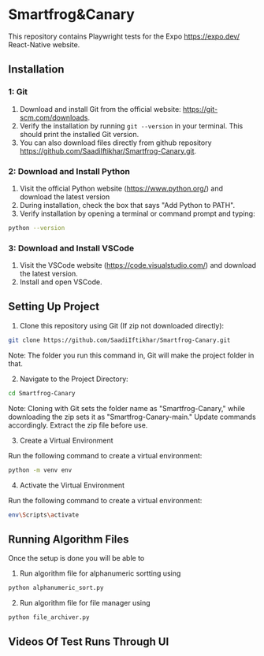 # Smartfrog&Canary

This repository contains Playwright tests for the Expo https://expo.dev/ React-Native website.

## Installation

### 1: Git

1. Download and install Git from the official website: https://git-scm.com/downloads.
2. Verify the installation by running `git --version` in your terminal. This should print the installed Git version.
3. You can also download files directly from github repository https://github.com/SaadiIftikhar/Smartfrog-Canary.git.

### 2: Download and Install Python

1. Visit the official Python website (https://www.python.org/) and download the latest version
2. During installation, check the box that says "Add Python to PATH".
3. Verify installation by opening a terminal or command prompt and typing:

```bash
python --version
```

### 3: Download and Install VSCode

1. Visit the VSCode website (https://code.visualstudio.com/) and download the latest version.
2. Install and open VSCode.

## Setting Up Project

1. Clone this repository using Git (If zip not downloaded directly):

```bash
git clone https://github.com/SaadiIftikhar/Smartfrog-Canary.git
```
Note: The folder you run this command in, Git will make the project folder in that.

2. Navigate to the Project Directory:

```bash
cd Smartfrog-Canary
```
Note: Cloning with Git sets the folder name as "Smartfrog-Canary," while downloading the zip sets it as "Smartfrog-Canary-main." Update commands accordingly. Extract the zip file before use.


3. Create a Virtual Environment

Run the following command to create a virtual environment:

```bash
python -m venv env
```

4. Activate the Virtual Environment

Run the following command to create a virtual environment:

```bash
env\Scripts\activate
```

## Running Algorithm Files
Once the setup is done you will be able to 

1. Run algorithm file for alphanumeric sortting using

```bash
python alphanumeric_sort.py
```

2. Run algorithm file for file manager using

```bash
python file_archiver.py
```

## Videos Of Test Runs Through UI


